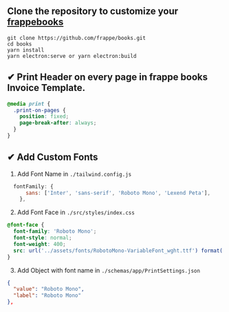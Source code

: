 ## Clone the repository to customize your [frappebooks](https://frappebooks.com/)
```
git clone https://github.com/frappe/books.git
cd books
yarn install
yarn electron:serve or yarn electron:build
```
## ✔ Print Header on every page in frappe books Invoice Template.
```css
@media print {
  .print-on-pages {
    position: fixed;
    page-break-after: always;
  }
}
```

## ✔ Add Custom Fonts

1. Add Font Name in `./tailwind.config.js`
```js
  fontFamily: {
      sans: ['Inter', 'sans-serif', 'Roboto Mono', 'Lexend Peta'],
    },
```
2. Add Font Face in `./src/styles/index.css`
```css
@font-face {
  font-family: 'Roboto Mono';
  font-style: normal;
  font-weight: 400;
  src: url('../assets/fonts/RobotoMono-VariableFont_wght.ttf') format('ttf');
}
```
3. Add Object with font name in `./schemas/app/PrintSettings.json`
```json
{
  "value": "Roboto Mono",
  "label": "Roboto Mono"
},
```
